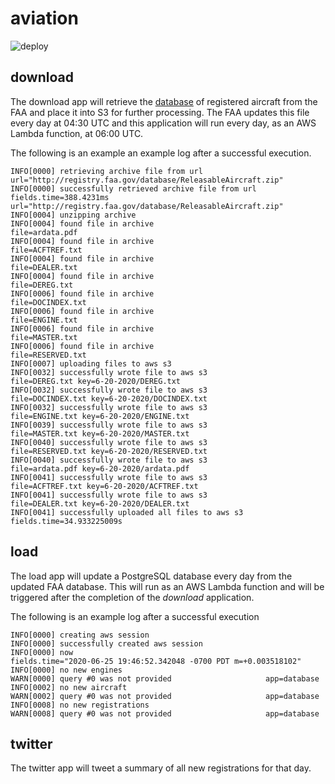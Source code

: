 # aviation
![deploy](https://github.com/frankgreco/aviation/workflows/deploy/badge.svg)


## download

The download app will retrieve the [database](https://www.faa.gov/licenses_certificates/aircraft_certification/aircraft_registry/releasable_aircraft_download/) of registered aircraft from the FAA and place it into S3 for further processing. The FAA updates this file every day at 04:30 UTC and this application will run every day, as an AWS Lambda function, at 06:00 UTC.

The following is an example an example log after a successful execution.

```
INFO[0000] retrieving archive file from url              url="http://registry.faa.gov/database/ReleasableAircraft.zip"
INFO[0000] successfully retrieved archive file from url  fields.time=388.4231ms url="http://registry.faa.gov/database/ReleasableAircraft.zip"
INFO[0004] unzipping archive
INFO[0004] found file in archive                         file=ardata.pdf
INFO[0004] found file in archive                         file=ACFTREF.txt
INFO[0004] found file in archive                         file=DEALER.txt
INFO[0004] found file in archive                         file=DEREG.txt
INFO[0006] found file in archive                         file=DOCINDEX.txt
INFO[0006] found file in archive                         file=ENGINE.txt
INFO[0006] found file in archive                         file=MASTER.txt
INFO[0006] found file in archive                         file=RESERVED.txt
INFO[0007] uploading files to aws s3
INFO[0032] successfully wrote file to aws s3             file=DEREG.txt key=6-20-2020/DEREG.txt
INFO[0032] successfully wrote file to aws s3             file=DOCINDEX.txt key=6-20-2020/DOCINDEX.txt
INFO[0032] successfully wrote file to aws s3             file=ENGINE.txt key=6-20-2020/ENGINE.txt
INFO[0039] successfully wrote file to aws s3             file=MASTER.txt key=6-20-2020/MASTER.txt
INFO[0040] successfully wrote file to aws s3             file=RESERVED.txt key=6-20-2020/RESERVED.txt
INFO[0040] successfully wrote file to aws s3             file=ardata.pdf key=6-20-2020/ardata.pdf
INFO[0041] successfully wrote file to aws s3             file=ACFTREF.txt key=6-20-2020/ACFTREF.txt
INFO[0041] successfully wrote file to aws s3             file=DEALER.txt key=6-20-2020/DEALER.txt
INFO[0041] successfully uploaded all files to aws s3     fields.time=34.933225009s
```

## load

The load app will update a PostgreSQL database every day from the updated FAA database. This will run as an AWS Lambda function and will be triggered after the completion of the _download_ application.

The following is an example log after a successful execution
```
INFO[0000] creating aws session
INFO[0000] successfully created aws session
INFO[0000] now                                           fields.time="2020-06-25 19:46:52.342048 -0700 PDT m=+0.003518102"
INFO[0000] no new engines
WARN[0000] query #0 was not provided                     app=database
INFO[0002] no new aircraft
WARN[0002] query #0 was not provided                     app=database
INFO[0008] no new registrations
WARN[0008] query #0 was not provided                     app=database
```

## twitter

The twitter app will tweet a summary of all new registrations for that day.